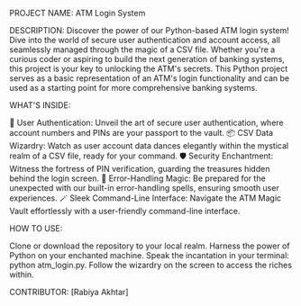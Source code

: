 PROJECT NAME: ATM Login System

DESCRIPTION: Discover the power of our Python-based ATM login system! Dive into the world of secure user authentication and account access, all seamlessly managed through the magic of a CSV file. Whether you're a curious coder or aspiring to build the next generation of banking systems, this project is your key to unlocking the ATM's secrets. This Python project serves as a basic representation of an ATM's login functionality and can be used as a starting point for more comprehensive banking systems.

WHAT'S INSIDE:

🔐 User Authentication: Unveil the art of secure user authentication, where account numbers and PINs are your passport to the vault.
📦 CSV Data Wizardry: Watch as user account data dances elegantly within the mystical realm of a CSV file, ready for your command.
🛡️ Security Enchantment: Witness the fortress of PIN verification, guarding the treasures hidden behind the login screen.
🚀 Error-Handling Magic: Be prepared for the unexpected with our built-in error-handling spells, ensuring smooth user experiences.
🪄 Sleek Command-Line Interface: Navigate the ATM Magic Vault effortlessly with a user-friendly command-line interface.

HOW TO USE:

Clone or download the repository to your local realm.
Harness the power of Python on your enchanted machine.
Speak the incantation in your terminal: python atm_login.py.
Follow the wizardry on the screen to access the riches within.

CONTRIBUTOR: [Rabiya Akhtar]
